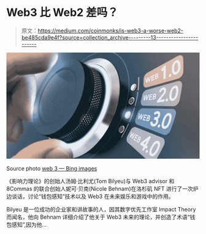 # Web3 比 Web2 差吗？

> 原文：<https://medium.com/coinmonks/is-web3-a-worse-web2-be485cda9e4f?source=collection_archive---------13----------------------->

![](img/371e6e13e57ee56aed982a718464197f.png)

Source photo [web 3 — Bing images](https://www.bing.com/images/search?view=detailV2&ccid=ftTt8nxq&id=B39F7DB307F50D6441872F55FB6A296A3634805B&thid=OIP.ftTt8nxqJBIw-gWFY3LhrAHaEF&mediaurl=https%3a%2f%2fholon.investments%2fwp-content%2fuploads%2f2020%2f12%2fWebsite-Insight-Feature-image-Web-3.0.jpg&cdnurl=https%3a%2f%2fth.bing.com%2fth%2fid%2fR.7ed4edf27c6a241230fa05856372e1ac%3frik%3dW4A0NmopavtVLw%26pid%3dImgRaw%26r%3d0&exph=667&expw=1208&q=web+3&simid=608047187622906205&FORM=IRPRST&ck=247B33B5CED2FCDB4AE36C3A4BE3CE85&selectedIndex=6&ajaxhist=0&ajaxserp=0)

《影响力理论》的创始人汤姆·比利尤(Tom Bilyeu)与 Web3 advisor 和 8Commas 的联合创始人妮可·贝南(Nicole Behnam)在洛杉矶 NFT 进行了一次炉边谈话，讨论“钱包感知”技术以及 Web3 在未来娱乐和游戏中的作用。

Bilyeu 是一位成功的企业家和讲故事的人，因其数字优先工作室 Impact Theory 而闻名，他向 Behnam 详细介绍了他关于 Web3 未来的理论，并创造了术语“钱包感知”,因为他…
